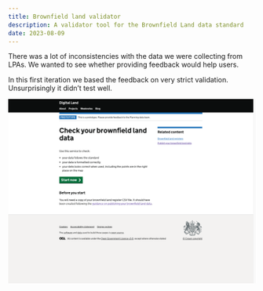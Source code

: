 ```yaml
---
title: Brownfield land validator
description: A validator tool for the Brownfield Land data standard
date: 2023-08-09
---
```

There was a lot of inconsistencies with the data we were collecting from LPAs. We wanted to see whether providing feedback would help users.

In this first iteration we based the feedback on very strict validation. Unsurprisingly it didn’t test well.

![Homepage of the check your brownfield land tool](/assets/images/uploads/brownfield-sites-validator.herokuapp.com_.png "Homepage")